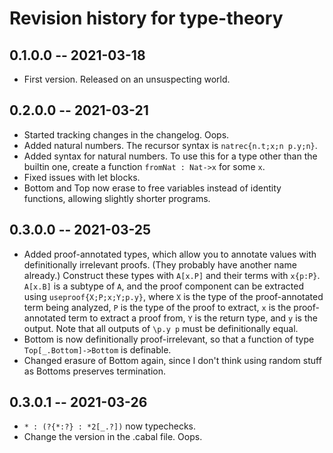 # Revision history for type-theory

## 0.1.0.0 -- 2021-03-18

* First version. Released on an unsuspecting world.

## 0.2.0.0 -- 2021-03-21

* Started tracking changes in the changelog. Oops.
* Added natural numbers. The recursor syntax is `natrec{n.t;x;n p.y;n}`.
* Added syntax for natural numbers. To use this for a type other than the builtin one, create a function `fromNat : Nat->x` for some `x`.
* Fixed issues with let blocks.
* Bottom and Top now erase to free variables instead of identity functions, allowing slightly shorter programs.

## 0.3.0.0 -- 2021-03-25

* Added proof-annotated types, which allow you to annotate values with definitionally irrelevant proofs. (They probably have another name already.) Construct these types with `A[x.P]` and their terms with `x{p:P}`. `A[x.B]` is a subtype of `A`, and the proof component can be extracted using `useproof{X;P;x;Y;p.y}`, where `X` is the type of the proof-annotated term being analyzed, `P` is the type of the proof to extract, `x` is the proof-annotated term to extract a proof from, `Y` is the return type, and `y` is the output. Note that all outputs of `\p.y p` must be definitionally equal.
* Bottom is now definitionally proof-irrelevant, so that a function of type `Top[_.Bottom]->Bottom` is definable.
* Changed erasure of Bottom again, since I don't think using random stuff as Bottoms preserves termination.

## 0.3.0.1 -- 2021-03-26
* `* : (?{*:?} : *2[_.?])` now typechecks.
* Change the version in the .cabal file. Oops.
